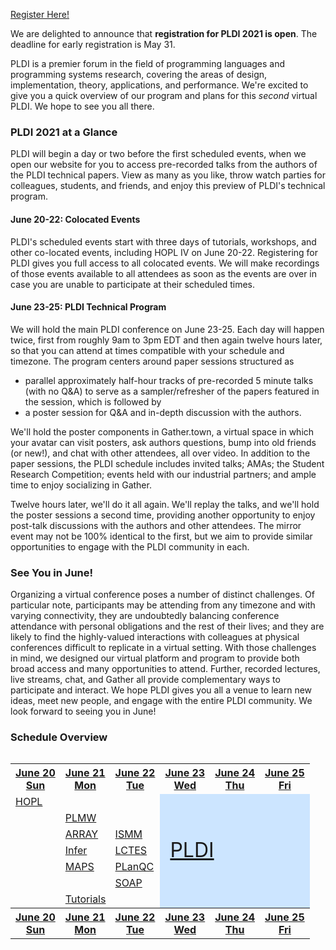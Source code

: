 <a type="button" class="btn btn-primary bt-margin mr-2" href="https://regmaster.com/2021conf/PLDI21/register.php">Register Here!</a>
<!-- <a type="button" class="btn btn-success br-margin" href="https://www.pldi21.org">PLDI 2021 Virtual Site</a> -->

We are delighted to announce that **registration for PLDI 2021 is open**.  The deadline for early registration is May 31.

PLDI is a premier forum in the field of programming languages and programming systems research, covering the areas of design, implementation, theory, applications, and performance.  We're excited to give you a quick overview of our program and plans for this *second* virtual PLDI.  We hope to see you all there.

### PLDI 2021 at a Glance

PLDI will begin a day or two before the first scheduled events, when we open our website for you to access pre-recorded talks from the authors of the PLDI technical papers.  View as many as you like, throw watch parties for colleagues, students, and friends, and enjoy this preview of PLDI's technical program.  

#### June 20-22: Colocated Events  

PLDI's scheduled events start with three days of tutorials, workshops, and other co-located events, including HOPL IV on June 20-22.  Registering for PLDI gives you full access to all colocated events.  We will make recordings of those events available to all attendees as soon as the events are over in case you are unable to participate at their scheduled times.

#### June 23-25: PLDI Technical Program

We will hold the main PLDI conference on June 23-25.  Each day will happen twice, first from roughly 9am to 3pm EDT and then again twelve hours later, so that you can attend at times compatible with your schedule and timezone.  The program centers around paper sessions structured as

* parallel approximately half-hour tracks of pre-recorded 5 minute talks (with no Q&A) to serve as a sampler/refresher of the papers featured in the session, which is followed by
* a poster session for Q&A and in-depth discussion with the authors.

We'll hold the poster components in Gather.town, a virtual space in which your avatar can visit posters, ask authors questions, bump into old friends (or new!), and chat with other attendees, all over video.  In addition to the paper sessions, the PLDI schedule includes invited talks; AMAs; the Student Research Competition; events held with our industrial partners; and ample time to enjoy socializing in Gather.  

Twelve hours later, we'll do it all again.  We'll replay the talks, and we'll hold the poster sessions a second time, providing another opportunity to enjoy post-talk discussions with the authors and other attendees.  The mirror event may not be 100% identical to the first, but we aim to provide similar opportunities to engage with the PLDI community in each.

### See You in June!

Organizing a virtual conference poses a number of distinct challenges.  Of particular note, participants may be attending from any timezone and with varying connectivity, they are undoubtedly balancing conference attendance with personal obligations and the rest of their lives; and they are likely to find the highly-valued interactions with colleagues at physical conferences difficult to replicate in a virtual setting.  With those challenges in mind, we designed our virtual platform and program to provide both broad access and many opportunities to attend.  Further, recorded lectures, live streams, chat, and Gather all provide complementary ways to participate and interact.  We hope PLDI gives you all a venue to learn new ideas, meet new people, and engage with the entire PLDI community.  We look forward to seeing you in June!


<div class="row"><div class="col-sm-12"><div class="page-header"><h3>Schedule Overview</h3></div><style>

.schedule-overview {
  table-layout: fixed;
  margin:0px auto;
  border-spacing: 7px;
  border-collapse: separate;
}

.schedule-overview td a {
  color: inherit;
}

.schedule-overview th {
  border-width: 0px;
  text-align: center;
}

.schedule-overview th a {
  color: gray;
}

.schedule-overview td {
  width: 85px;
  min-width:85px;
  padding:15px 0px;
  border-width:0px;
  border-radius: 10px;
  text-align: center;
  font-weight: bold;
  font-size: 16px;
}

</style>

<div style="overflow:auto;">
<table class="schedule-overview">
<tbody>
<tr>
<th><a href="https://PLDI21.sigplan.org/program/program-PLDI-2021?date=Sun%2020%20Jun%202021">June 20<br>Sun</a></th>
<th><a href="https://PLDI21.sigplan.org/program/program-PLDI-2021?date=Mon%2021%20Jun%202021">June 21<br>Mon</a></th>
<th><a href="https://PLDI21.sigplan.org/program/program-PLDI-2021?date=Tue%2022%20Jun%202021">June 22<br>Tue</a></th>
<th><a href="https://PLDI21.sigplan.org/program/program-PLDI-2021?date=Wed%2023%20Jun%202021">June 23<br>Wed</a></th>
<th><a href="https://PLDI21.sigplan.org/program/program-PLDI-2021?date=Thu%2024%20Jun%202021">June 24<br>Thu</a></th>
<th><a href="https://PLDI21.sigplan.org/program/program-PLDI-2021?date=Fri%2025%20Jun%202021">June 25<br>Fri</a></th>
</tr>
<tr>
<td colspan="3" class="alert-success"><a href="https://hopl4.sigplan.org/">HOPL</a></td>
<td colspan="3" rowspan="7" class="alert-dark" role="alert" style="font-size: 32px; background-color:#CCE5FF; color:#004085;"><a href="https://PLDI21.sigplan.org/program/program-PLDI-2021?track=PLDI%20">PLDI</a></td>
</tr>
<tr>
<td></td>
<td colspan="2" class="alert-danger"><a href="https://PLDI21.sigplan.org/home/PLMW-2021">PLMW</a></td>
</tr>
<tr>
<td></td>
<td colspan="1" class="alert-warning"><a href="https://PLDI21.sigplan.org/home/CPP-2021">ARRAY</a></td>
<td colspan="1" class="alert-warning"><a href="https://PLDI21.sigplan.org/home/CPP-2021">ISMM</a></td>
</tr>
<tr>
<td></td>
<td colspan="1" class="alert-warning"><a href="https://PLDI21.sigplan.org/home/CPP-2021">Infer</a></td>
<td colspan="1" class="alert-warning"><a href="https://PLDI21.sigplan.org/home/CPP-2021">LCTES</a></td>
</tr>
<tr>
<td></td>
<td colspan="1" class="alert-warning"><a href="https://PLDI21.sigplan.org/home/CPP-2021">MAPS</a></td>
<td colspan="1" class="alert-warning"><a href="https://PLDI21.sigplan.org/home/CPP-2021">PLanQC</a></td>
</tr>
<tr>
<td></td>
<td></td>
<td colspan="1" class="alert-warning"><a href="https://PLDI21.sigplan.org/home/CPP-2021">SOAP</a></td>
</tr>
<tr>
<td></td>
<td colspan="2" class="alert-info"><a href="https://PLDI21.sigplan.org/home/CPP-2021">Tutorials</a></td>
</tr>
<tr>
<th><a href="https://PLDI21.sigplan.org/program/program-PLDI-2021?date=Sun%2020%20Jun%202021">June 20<br>Sun</a></th>
<th><a href="https://PLDI21.sigplan.org/program/program-PLDI-2021?date=Mon%2021%20Jun%202021">June 21<br>Mon</a></th>
<th><a href="https://PLDI21.sigplan.org/program/program-PLDI-2021?date=Tue%2022%20Jun%202021">June 22<br>Tue</a></th>
<th><a href="https://PLDI21.sigplan.org/program/program-PLDI-2021?date=Wed%2023%20Jun%202021">June 23<br>Wed</a></th>
<th><a href="https://PLDI21.sigplan.org/program/program-PLDI-2021?date=Thu%2024%20Jun%202021">June 24<br>Thu</a></th>
<th><a href="https://PLDI21.sigplan.org/program/program-PLDI-2021?date=Fri%2025%20Jun%202021">June 25<br>Fri</a></th>
</tr>
</tbody>
</table>
</div>
</div></div>